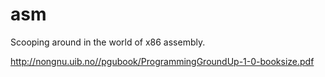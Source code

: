 asm
===

Scooping around in the world of x86 assembly.

http://nongnu.uib.no//pgubook/ProgrammingGroundUp-1-0-booksize.pdf

